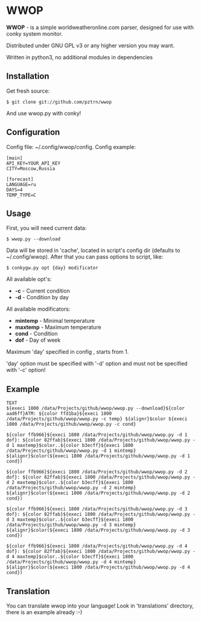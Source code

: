 # WWOP

**WWOP** - is a simple worldweatheronline.com parser, designed for use with conky system monitor.

Distributed under GNU GPL v3 or any higher version you may want.

Written in python3, no additional modules in dependencies

## Installation

Get fresh source:

    $ git clone git://github.com/pztrn/wwop
    
And use wwop.py with conky!

## Configuration

Config file: ~/.config/wwop/config. Config example:

    [main]
    API_KEY=YOUR_API_KEY
    CITY=Moscow,Russia
    
    [forecast]
    LANGUAGE=ru
    DAYS=4
    TEMP_TYPE=C

## Usage

First, you will need current data:

    $ wwop.py --download
    
Data will be stored in 'cache', located in script's config dir (defaults to ~/.config/wwop). After that you can pass options to script, like:

    $ conkygw.py opt {day} modificator
    
All available opt's:

 * **-c** - Current condition
 * **-d** - Condition by day

All available modificators:

 * **mintemp** - Minimal temperature
 * **maxtemp** - Maximum temperature
 * **cond** - Condition
 * **dof** - Day of week
 
Maximum 'day' specified in config , starts from 1.

'day' option must be specified with '-d' option and must not be specified with '-c' option!

## Example

    TEXT
    ${execi 1800 /data/Projects/github/wwop/wwop.py --download}${color aad6ff}ATM: ${color ffd1ba}${execi 1800 /data/Projects/github/wwop/wwop.py -c temp} ${alignr}$color ${execi 1800 /data/Projects/github/wwop/wwop.py -c cond}
    
    ${color ffb966}${execi 1800 /data/Projects/github/wwop/wwop.py -d 1 dof}: ${color 82ffab}${execi 1800 /data/Projects/github/wwop/wwop.py -d 1 maxtemp}$color..${color b3ecff}${execi 1800 /data/Projects/github/wwop/wwop.py -d 1 mintemp} 
    ${alignr}$color(${execi 1800 /data/Projects/github/wwop/wwop.py -d 1 cond})
    
    ${color ffb966}${execi 1800 /data/Projects/github/wwop/wwop.py -d 2 dof}: ${color 82ffab}${execi 1800 /data/Projects/github/wwop/wwop.py -d 2 maxtemp}$color..${color b3ecff}${execi 1800 /data/Projects/github/wwop/wwop.py -d 2 mintemp} 
    ${alignr}$color(${execi 1800 /data/Projects/github/wwop/wwop.py -d 2 cond})
    
    ${color ffb966}${execi 1800 /data/Projects/github/wwop/wwop.py -d 3 dof}: ${color 82ffab}${execi 1800 /data/Projects/github/wwop/wwop.py -d 3 maxtemp}$color..${color b3ecff}${execi 1800 /data/Projects/github/wwop/wwop.py -d 3 mintemp} 
    ${alignr}$color(${execi 1800 /data/Projects/github/wwop/wwop.py -d 3 cond})
    
    ${color ffb966}${execi 1800 /data/Projects/github/wwop/wwop.py -d 4 dof}: ${color 82ffab}${execi 1800 /data/Projects/github/wwop/wwop.py -d 4 maxtemp}$color..${color b3ecff}${execi 1800 /data/Projects/github/wwop/wwop.py -d 4 mintemp} 
    ${alignr}$color(${execi 1800 /data/Projects/github/wwop/wwop.py -d 4 cond})    

## Translation

You can translate wwop into your language! Look in 'translations' directory, there is an example already :-)
